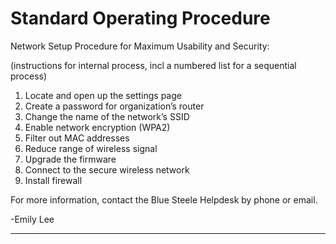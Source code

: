 # Standard Operating Procedure

Network Setup Procedure for Maximum Usability and Security:

(instructions for internal process, incl a numbered list for a sequential process)

1. Locate and open up the settings page
2. Create a password for organization’s router
3. Change the name of the network’s SSID
4. Enable network encryption (WPA2)
5. Filter out MAC addresses
6. Reduce range of wireless signal
7. Upgrade the firmware 
8. Connect to the secure wireless network 
9. Install firewall 


For more information, contact the Blue Steele Helpdesk by phone or email. 

-Emily Lee


------------------------------------------------------
